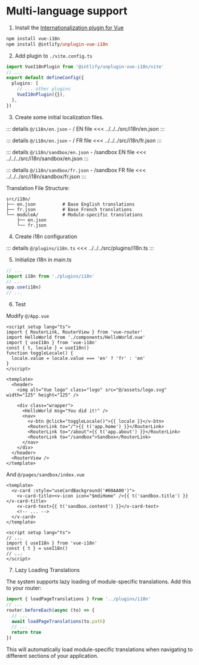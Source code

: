 # Multi-language support

1. Install the [Internationalization plugin for Vue](https://vue-i18n.intlify.dev/)

```ps
npm install vue-i18n
npm install @intlify/unplugin-vue-i18n
```

2. Add plugin to `./vite.config.ts`

```ts
import VueI18nPlugin from '@intlify/unplugin-vue-i18n/vite'
// ...
export default defineConfig({
  plugins: [
    // ... other plugins
    VueI18nPlugin({}),
  ],
})
```

3. Create some initial localization files.

::: details `@/i18n/en.json` - / EN file
<<< ../../../src/i18n/en.json
:::

::: details `@/i18n/en.json` - / FR file
<<< ../../../src/i18n/fr.json
:::

::: details `@/i18n/sandbox/en.json` - /sandbox EN file
<<< ../../../src/i18n/sandbox/en.json
:::

::: details `@/i18n/sandbox/fr.json` - /sandbox FR file
<<< ../../../src/i18n/sandbox/fr.json
:::

Translation File Structure:

```
src/i18n/
├── en.json          # Base English translations
├── fr.json          # Base French translations
└── moduleA/         # Module-specific translations
    ├── en.json
    └── fr.json
```

4. Create i18n configuration

::: details `@/plugins/i18n.ts`
<<< ../../../src/plugins/i18n.ts
:::

5. Initialize i18n in main.ts

```ts
// ...
import i18n from './plugins/i18n'
// ...
app.use(i18n)
// ...
```

6. Test

Modify `@/App.vue`

```vue{4-8,18-20}
<script setup lang="ts">
import { RouterLink, RouterView } from 'vue-router'
import HelloWorld from './components/HelloWorld.vue'
import { useI18n } from 'vue-i18n'
const { t, locale } = useI18n()
function toggleLocale() {
  locale.value = locale.value === 'en' ? 'fr' : 'en'
}
</script>

<template>
  <header>
    <img alt="Vue logo" class="logo" src="@/assets/logo.svg" width="125" height="125" />

    <div class="wrapper">
      <HelloWorld msg="You did it!" />
      <nav>
        <v-btn @click="toggleLocale()">{{ locale }}</v-btn>
        <RouterLink to="/">{{ t('app.home') }}</RouterLink>
        <RouterLink to="/about">{{ t('app.about') }}</RouterLink>
        <RouterLink to="/sandbox">Sandbox</RouterLink>
      </nav>
    </div>
  </header>
  <RouterView />
</template>
```

And `@/pages/sandbox/index.vue`

```vue{3,4,11,12}
<template>
  <v-card :style="useCardBackground('#00AA00')">
    <v-card-title><v-icon icon="$mdiHome" />{{ t('sandbox.title') }}</v-card-title>
    <v-card-text>{{ t('sandbox.content') }}</v-card-text>
    <!-- ... -->
  </v-card>
</template>

<script setup lang="ts">
// ...
import { useI18n } from 'vue-i18n'
const { t } = useI18n()
// ...
</script>

```

7. Lazy Loading Translations

The system supports lazy loading of module-specific translations. Add this to your router:

```ts
import { loadPageTranslations } from '../plugins/i18n'
// ...
router.beforeEach(async (to) => {
  // ...
  await loadPageTranslations(to.path)
  // ...
  return true
})
```

This will automatically load module-specific translations when navigating to different sections of your application.
